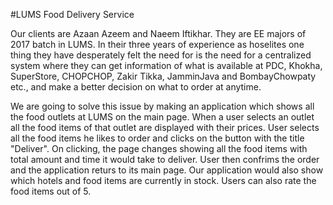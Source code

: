 #LUMS Food Delivery Service

Our clients are Azaan Azeem and Naeem Iftikhar. They are EE majors of 2017 batch in LUMS. In their three years of experience as hoselites one thing they have desperately felt the need for is the need for a centralized system where they can get information of what is available at PDC, Khokha, SuperStore, CHOPCHOP, Zakir Tikka, JamminJava and BombayChowpaty etc., and make a better decision on what to order at anytime.

We are going to solve this issue by making an application which shows all the food outlets at LUMS on the main page. When a user selects an outlet all the food items of that outlet are displayed with their prices. User selects all the food items he likes to order and clicks on the button with the title "Deliver". On clicking, the page changes showing all the food items with total amount and time it would take to deliver. User then confrims the order and the application returs to its main page. Our application would also show which hotels and food items are currently in stock. Users can also rate the food items out of 5.
